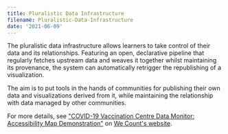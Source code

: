 ```yaml
---
title: Pluralistic Data Infrastructure
filename: Pluralistic-Data-Infrastructure
date: '2021-06-09'
---
```


The pluralistic data infrastructure allows learners to take control of their data and its relationships. Featuring an
open, declarative pipeline that regularly fetches upstream data and weaves it together whilst maintaining its
provenance, the system can automatically retrigger the republishing of a visualization.

The aim is to put tools in the hands of communities for publishing their own data and visualizations derived from it,
while maintaining the relationship with data managed by other communities.

For more details, see ["COVID-19 Vaccination Centre Data Monitor: Accessibility Map Demonstration"](https://wecount.inclusivedesign.ca/views/mapdemo/)
on [We Count's website](https://wecount.inclusivedesign.ca).
